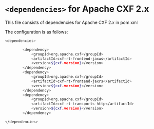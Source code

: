 # ```<dependencies>```  for Apache CXF 2.x

This file consists of dependencies for Apache CXF 2.x in pom.xml


The configuration is as follows:

```sh
<dependencies>

		<dependency>
			<groupId>org.apache.cxf</groupId>
			<artifactId>cxf-rt-frontend-jaxws</artifactId>
			<version>${cxf.version}</version>
		</dependency>
		<dependency>
			<groupId>org.apache.cxf</groupId>
			<artifactId>cxf-rt-frontend-jaxrs</artifactId>
			<version>${cxf.version}</version>
		</dependency>
		<dependency>
			<groupId>org.apache.cxf</groupId>
			<artifactId>cxf-rt-transports-http</artifactId>
			<version>${cxf.version}</version>
		</dependency>

</dependencies>
```
